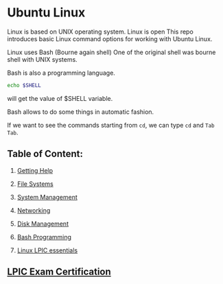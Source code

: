 # Ubuntu Linux

Linux is based on UNIX operating system.
Linux is open
This repo introduces basic Linux command options for working with Ubuntu Linux.

Linux uses Bash (Bourne again shell)
One of the original shell was bourne shell with UNIX systems.

Bash is also a programming language.

```bash
echo $SHELL
```

will get the value of $SHELL variable.

Bash allows to do some things in automatic fashion.

If we want to see the commands starting from `cd`, we can type `cd` and `Tab Tab`.

## Table of Content:

1. [Getting Help](src/getting_help.md)

2. [File Systems](src/file_system.md)

3. [System Management](src/system_management.md)

4. [Networking](src/networking.md)

5. [Disk Management](src/disk_management.md)

6. [Bash Programming](src/bash_programming.md)

7. [Linux LPIC essentials](linux2.md)

## [LPIC Exam Certification](lpic/README.md)
